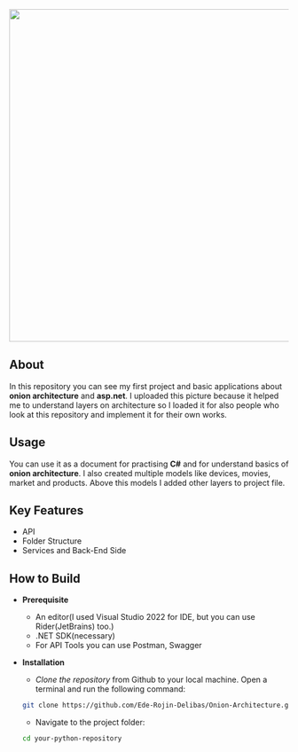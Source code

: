 <img src= "https://www.gencayyildiz.com/blog/wp-content/uploads/2021/03/Nedir-Bu-Onion-Architecture-1.png" width ="700" height="600" >

## About 
In this repository you can see my first project and basic applications about **onion architecture** and **asp.net**. I uploaded this picture because it helped me to understand layers on architecture so I loaded it for also people who look at this repository and implement it for their own works.  

## Usage 
You can use it as a document for practising **C#** and for understand basics of **onion architecture**. I also created multiple models like devices, movies, market and products. Above this models I added other layers to project file. 

## Key Features
- API
- Folder Structure
- Services and Back-End Side

## How to Build
 * **Prerequisite**
    * An editor(I used Visual Studio 2022 for IDE, but you can use Rider(JetBrains) too.)
    * .NET SDK(necessary) 
    * For API Tools you can use Postman, Swagger
     
* **Installation**
    * *Clone the repository* from Github to your local machine. Open a terminal and run the following command:
    ```bash
    git clone https://github.com/Ede-Rojin-Delibas/Onion-Architecture.git
    ```
    * Navigate to the project folder:
    ```bash 
    cd your-python-repository
    ```

        